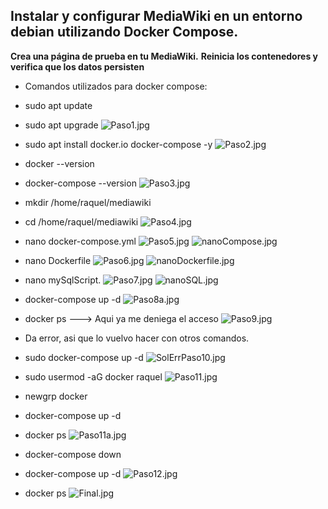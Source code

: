 ## Instalar y configurar MediaWiki en un entorno debian utilizando Docker Compose. ##

**Crea una página de prueba en tu MediaWiki.**
**Reinicia los contenedores y verifica que los datos persisten**

- Comandos utilizados para docker compose:

- sudo apt update
- sudo apt upgrade
![Paso1.jpg](https://github.com/Rardati/Despliegue/blob/main/DockerCompose/DockerCompose/Paso1.jpg)

- sudo apt install docker.io docker-compose -y
![Paso2.jpg](https://github.com/Rardati/Despliegue/blob/main/DockerCompose/DockerCompose/Paso2.jpg)

- docker --version
- docker-compose --version
![Paso3.jpg](https://github.com/Rardati/Despliegue/blob/main/DockerCompose/DockerCompose/Paso3.jpg)

- mkdir /home/raquel/mediawiki
- cd /home/raquel/mediawiki
![Paso4.jpg](https://github.com/Rardati/Despliegue/blob/main/DockerCompose/DockerCompose/Paso4.jpg)

- nano docker-compose.yml
![Paso5.jpg](https://github.com/Rardati/Despliegue/blob/main/DockerCompose/DockerCompose/Paso5.jpg)
![nanoCompose.jpg](https://github.com/Rardati/Despliegue/blob/main/DockerCompose/DockerCompose/nanoCompose.jpg)

- nano Dockerfile
![Paso6.jpg](https://github.com/Rardati/Despliegue/blob/main/DockerCompose/DockerCompose/Paso6.jpg)
![nanoDockerfile.jpg](https://github.com/Rardati/Despliegue/blob/main/DockerCompose/DockerCompose/nanoDockerfile.jpg)


- nano mySqlScript.
![Paso7.jpg](https://github.com/Rardati/Despliegue/blob/main/DockerCompose/DockerCompose/PAso7.jpg)
![nanoSQL.jpg](https://github.com/Rardati/Despliegue/blob/main/DockerCompose/DockerCompose/nanoSQL.jpg)


- docker-compose up -d
![Paso8a.jpg](https://github.com/Rardati/Despliegue/blob/main/DockerCompose/DockerCompose/Paso8a.jpg)

- docker ps ---> Aqui ya me deniega el acceso
![Paso9.jpg](https://github.com/Rardati/Despliegue/blob/main/DockerCompose/DockerCompose/Paso9.jpg)


- Da error, asi que lo vuelvo hacer con otros comandos.
- sudo docker-compose up -d
![SolErrPaso10.jpg](https://github.com/Rardati/Despliegue/blob/main/DockerCompose/DockerCompose/SolErrPaso10.jpg)

- sudo usermod -aG docker raquel
![Paso11.jpg](https://github.com/Rardati/Despliegue/blob/main/DockerCompose/DockerCompose/Paso11.jpg)

- newgrp docker
- docker-compose up -d
- docker ps 
![Paso11a.jpg](https://github.com/Rardati/Despliegue/blob/main/DockerCompose/DockerCompose/Paso11a.jpg)

- docker-compose down
- docker-compose up -d
![Paso12.jpg](https://github.com/Rardati/Despliegue/blob/main/DockerCompose/DockerCompose/Paso12.jpg)

- docker ps
![Final.jpg](https://github.com/Rardati/Despliegue/blob/main/DockerCompose/DockerCompose/Final.jpg)

